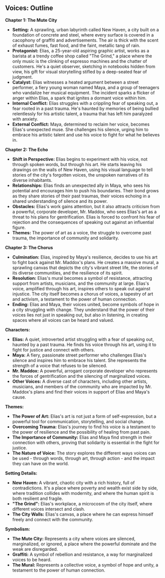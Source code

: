 ## Voices: Outline

**Chapter 1: The Mute City**

* **Setting:** A sprawling, urban labyrinth called New Haven, a city built on a foundation of concrete and steel, where every surface is covered in a cacophony of graffiti and advertisements. The air is thick with the scent of exhaust fumes, fast food, and the faint, metallic tang of rain. 
* **Protagonist:**  Elias, a 25-year-old aspiring graphic artist, works as a barista at a trendy coffee shop called "The Grind," a place where the only music is the clinking of espresso machines and the chatter of customers. He's a quiet observer, sketching in notebooks hidden from view, his gift for visual storytelling stifled by a deep-seated fear of judgment.
* **Catalyst:** Elias witnesses a heated argument between a street performer, a fiery young woman named Maya, and a group of teenagers who vandalize her musical equipment. The incident sparks a flicker of anger within Elias, a spark that ignites a dormant voice within him.
* **Internal Conflict:** Elias struggles with a crippling fear of speaking out, a fear rooted in a past trauma. He's haunted by memories of being bullied relentlessly for his artistic talent, a trauma that has left him paralyzed with anxiety.
* **External Conflict:** Maya, determined to reclaim her voice, becomes Elias's unexpected muse. She challenges his silence, urging him to embrace his artistic talent and use his voice to fight for what he believes in.  

**Chapter 2: The Echo**

* **Shift in Perspective:** Elias begins to experiment with his voice, not through spoken words, but through his art. He starts leaving his drawings on the walls of New Haven, using his visual language to tell stories of the city's forgotten voices, the unspoken narratives of its diverse inhabitants. 
* **Relationships:** Elias finds an unexpected ally in Maya, who sees his potential and encourages him to push his boundaries. Their bond grows as they share stories of their past traumas, their voices echoing in a shared understanding of silence and its power. 
* **Obstacles:**  Elias's work gains attention, but it also attracts criticism from a powerful, corporate developer, Mr. Maddox, who sees Elias's art as a threat to his plans for gentrification. Elias is forced to confront his fear of rejection and the consequences of speaking out against an influential figure. 
* **Themes:**  The power of art as a voice, the struggle to overcome past trauma, the importance of community and solidarity. 

**Chapter 3: The Chorus**

* **Culmination:** Elias, inspired by Maya's resilience, decides to use his art to fight back against Mr. Maddox's plans. He creates a massive mural, a sprawling canvas that depicts the city's vibrant street life, the stories of its diverse communities, and the resilience of its spirit.
* **Resolution:** Elias's mural becomes a symbol of resistance, attracting support from artists, musicians, and the community at large. Elias's voice, amplified through his art, inspires others to speak out against injustice.  The city itself becomes a chorus of voices, a tapestry of art and activism, a testament to the power of human connection.
* **Ending:** Elias and Maya, their voices united, become symbols of hope in a city struggling with change. They understand that the power of their voices lies not just in speaking out, but also in listening, in creating spaces where all voices can be heard and valued.

**Characters:**

* **Elias:** A quiet, introverted artist struggling with a fear of speaking out, haunted by a past trauma. He finds his voice through his art, using it to fight for justice and connect with others.
* **Maya:** A fiery, passionate street performer who challenges Elias's silence and inspires him to embrace his talent. She represents the strength of a voice that refuses to be silenced.
* **Mr. Maddox:** A powerful, arrogant corporate developer who represents the forces of gentrification and the silencing of marginalized voices.
* **Other Voices:** A diverse cast of characters, including other artists, musicians, and members of the community who are impacted by Mr. Maddox's plans and find their voices in support of Elias and Maya's cause.

**Themes:**

* **The Power of Art:** Elias's art is not just a form of self-expression, but a powerful tool for communication, storytelling, and social change.
* **Overcoming Trauma:** Elias's journey to find his voice is a testament to the power of resilience and the possibility of healing from past pain.
* **The Importance of Community:** Elias and Maya find strength in their connection with others, proving that solidarity is essential in the fight for justice.
* **The Nature of Voice:** The story explores the different ways voices can be used - through words, through art, through action - and the impact they can have on the world.

**Setting Details:**

* **New Haven:** A vibrant, chaotic city with a rich history, full of contradictions. It's a place where poverty and wealth exist side by side, where tradition collides with modernity, and where the human spirit is both resilient and fragile.
* **"The Grind":**  Elias's workplace, a microcosm of the city itself, where different voices intersect and clash.
* **The City Walls:** Elias's canvas, a place where he can express himself freely and connect with the community.

**Symbolism:**

* **The Mute City:**  Represents a city where voices are silenced, marginalized, or ignored, a place where the powerful dominate and the weak are disregarded.
* **Graffiti:**  A symbol of rebellion and resistance, a way for marginalized voices to be heard.
* **The Mural:**  Represents a collective voice, a symbol of hope and unity, a testament to the power of human connection.
